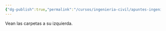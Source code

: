 ```yaml
---
{"dg-publish":true,"permalink":"/cursos/ingenieria-civil/apuntes-ingenieria/","tags":["gardenEntry"]}
---
```



Vean las carpetas a su izquierda.
